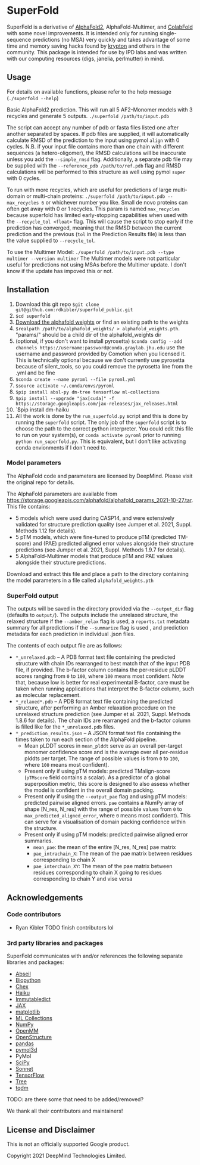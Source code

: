# SuperFold

SuperFold is a derivative of [AlphaFold2](https://github.com/deepmind/alphafold), AlphaFold-Multimer, and [ColabFold](https://github.com/sokrypton/ColabFold) with some novel improvements. 
It is intended only for running single-sequence predictions (no MSA) very quickly and takes advantage 
of some time and memory saving hacks found by [krypton](https://github.com/sokrypton) and others in the community. 
This package is intended for use by IPD labs and was written with our computing resources 
(digs, janelia, perlmutter) in mind. 


## Usage

For details on available functions, please refer to the help message (`./superfold --help`)

Basic AlphaFold2 prediction. This will run all 5 AF2-Monomer models with 3 recycles and generate 5 outputs.
`./superfold /path/to/input.pdb`

The script can accept any number of pdb or fasta files listed one after another separated by spaces. 
If pdb files are supplied, it will automatically calculate RMSD of the prediction to the input using 
pymol `align` with 0 cycles. N.B. if your input file contains more than one chain with different 
sequences (a hetero-oligomer), the RMSD calculations will be inaccurate unless you add the 
`--simple_rmsd` flag. Additionally, a separate pdb file may be supplied with the 
`--reference_pdb /path/to/ref.pdb` flag and RMSD calculations will be performed to this structure as 
well using pymol `super` with 0 cycles. 

To run with more recycles, which are useful for predictions of large multi-domain or multi-chain proteins:
`./superfold /path/to/input.pdb --max_recycles 6` 
or whichever number you like. Small de novo proteins can often get away with 0 or 1 recycles. This param
is named `max_recycles` because superfold has limited early-stopping capabilities when used with the 
`--recycle_tol <float>` flag. This will cause the script to stop early if the prediction has converged, 
meaning that the RMSD between the current prediction and the previous (`tol` in the Prediction Results 
file) is less than the value supplied to `--recycle_tol`.

To use the Multimer Model:
`./superfold /path/to/input.pdb --type multimer --version multimer`
The Multimer models were not particular useful for predictions not using MSAs before the Multimer
update. I don't know if the update has impoved this or not. 

## Installation

1) Download this git repo `$git clone git@github.com:rdkibler/superfold_public.git`
2) `$cd superfold`
3) [Download the alphafold weights](#model-parameters) or find an existing path to the weights
4) `$realpath /path/to/alphafold_weights/ > alphafold_weights.pth`. "params/" should be a child dir of the alphafold_weights dir
5) (optional, if you don't want to install pyrosetta) `$conda config --add channels https://username:password@conda.graylab.jhu.edu`
use the username and password provided by Comotion when you licensed it. 
This is technically optional because we don't currently use pyrosetta because
of silent_tools, so you could remove the pyrosetta line from the .yml and be fine
6) `$conda create --name pyroml --file pyroml.yml`
7) `$source activate ~/.conda/envs/pyroml`
8) `$pip install absl-py dm-tree tensorflow ml-collections`
9) `$pip install --upgrade "jax[cuda]" -f https://storage.googleapis.com/jax-releases/jax_releases.html`
10) `$pip install dm-haiku 
11) All the work is done by the `run_superfold.py` script and this is done by running the `superfold` script. The only job of the `superfold` script is to choose the path to the correct python interpreter. You could edit this file to run on your system(s), or `conda activate pyroml` prior to running `python run_superfold.py`. This is equivalent, but I don't like activating conda envionments if I don't need to.  

### Model parameters

The AlphaFold code and parameters are licensed by DeepMind. Please visit the 
original repo for details. 

The AlphaFold parameters are available from
https://storage.googleapis.com/alphafold/alphafold_params_2021-10-27.tar. This file
contains:

*   5 models which were used during CASP14, and were extensively validated for
    structure prediction quality (see Jumper et al. 2021, Suppl. Methods 1.12
    for details).
*   5 pTM models, which were fine-tuned to produce pTM (predicted TM-score) and
    (PAE) predicted aligned error values alongside their structure predictions
    (see Jumper et al. 2021, Suppl. Methods 1.9.7 for details).
*   5 AlphaFold-Multimer models that produce pTM and PAE values alongside their
    structure predictions.

Download and extract this file and place a path to the directory containing the 
model parameters in a file called `alphafold_weights.pth`

### SuperFold output

The outputs will be saved in the directory provided via the `--output_dir` flag 
(defaults to `output/`). The outputs include the unrelaxed structure, the relaxed structure
if the `--amber_relax` flag is used, a `reports.txt` metadata summary for all predictions if the `--summarize` flag is used
, and prediction metadata for each prediction in individual .json files.

The contents of each output file are as follows:

*   `*_unrelaxed.pdb` – A PDB format text file containing the predicted
    structure with chain IDs rearranged to best match that of the input
    PDB file, if provided. The b-factor column contains the per-residue
    pLDDT scores ranging from `0` to `100`, where `100` means most 
    confident. Note that, because low is better for real experimental 
    B-factor, care must be taken when running applications that interpret
    the B-factor column, such as molecular replacement.
*   `*_relaxed*.pdb` – A PDB format text file containing the predicted
    structure, after performing an Amber relaxation procedure on the unrelaxed
    structure prediction (see Jumper et al. 2021, Suppl. Methods 1.8.6 for
    details). The chain IDs are rearranged and the b-factor column is filled
    like for the `*_unrelaxed.pdb` files.
*   `*_prediction_results.json` – A JSON format text file containing the times taken to run
    each section of the AlphaFold pipeline.
    *   Mean pLDDT scores in `mean_plddt` serve as an overall per-target monomer 
        confidence score and is the average over all per-residue plddts per target. 
        The range of possible values is from `0` to `100`, where `100`
        means most confident). 
    *   Present only if using pTM models: predicted TMalign-score (`pTMscore` field
        contains a scalar). As a predictor of a global superposition metric,
        this score is designed to also assess whether the model is confident in
        the overall domain packing.
    *   Present only if using the `--output_pae` flag and using pTM models: 
        predicted pairwise aligned errors. `pae` contains a NumPy array of 
        shape [N_res, N_res] with the range of possible values from `0` to
        `max_predicted_aligned_error`, where `0` means most confident). This can
        serve for a visualisation of domain packing confidence within the
        structure.
    *   Present only if using pTM models: predicted pairwise aligned error summaries.
        *   `mean_pae`: the mean of the entire [N_res, N_res] pae matrix
        *   `pae_intrachain_X`: The mean of the pae matrix between residues corresponding to chain X
        *   `pae_interchain_XY`: The mean of the pae matrix between residues corresponding to chain X going to residues corresponding to chain Y and vise versa

## Acknowledgements
### Code contributors

*   Ryan Kibler
TODO finish contributors lol

### 3rd party libraries and packages
SuperFold communicates with and/or references the following separate libraries
and packages:

*   [Abseil](https://github.com/abseil/abseil-py)
*   [Biopython](https://biopython.org)
*   [Chex](https://github.com/deepmind/chex)
*   [Haiku](https://github.com/deepmind/dm-haiku)
*   [Immutabledict](https://github.com/corenting/immutabledict)
*   [JAX](https://github.com/google/jax/)
*   [matplotlib](https://matplotlib.org/)
*   [ML Collections](https://github.com/google/ml_collections)
*   [NumPy](https://numpy.org)
*   [OpenMM](https://github.com/openmm/openmm)
*   [OpenStructure](https://openstructure.org)
*   [pandas](https://pandas.pydata.org/)
*   [pymol3d](https://github.com/avirshup/py3dmol)
*   PyMol
*   [SciPy](https://scipy.org)
*   [Sonnet](https://github.com/deepmind/sonnet)
*   [TensorFlow](https://github.com/tensorflow/tensorflow)
*   [Tree](https://github.com/deepmind/tree)
*   [tqdm](https://github.com/tqdm/tqdm)

TODO: are there some that need to be added/removed?

We thank all their contributors and maintainers!

## License and Disclaimer

This is not an officially supported Google product.

Copyright 2021 DeepMind Technologies Limited.
